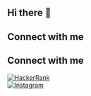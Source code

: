 ## Hi there 👋
## Connect with me  

## Connect with me

[![HackerRank](https://img.shields.io/badge/HackerRank-%2300EA64.svg?&style=for-the-badge&logo=HackerRank&logoColor=white)](https://www.hackerrank.com/kvivekskumar7421)  
[![Instagram](https://img.shields.io/badge/Instagram-%23E4405F.svg?&style=for-the-badge&logo=Instagram&logoColor=white)](https://www.instagram.com/vivek_88k/)

<!--
**vivek88k-eng/vivek88k-eng** is a ✨ _special_ ✨ repository because its `README.md` (this file) appears on your GitHub profile.

Here are some ideas to get you started:

- 🔭 I’m currently working on ...
- 🌱 I’m currently learning ...
- 👯 I’m looking to collaborate on ...
- 🤔 I’m looking for help with ...
- 💬 Ask me about ...
- 📫 How to reach me: ...
- 😄 Pronouns: ...
- ⚡ Fun fact: ...
-->
